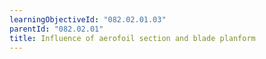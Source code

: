 ```yaml
---
learningObjectiveId: "082.02.01.03"
parentId: "082.02.01"
title: Influence of aerofoil section and blade planform
---
```

